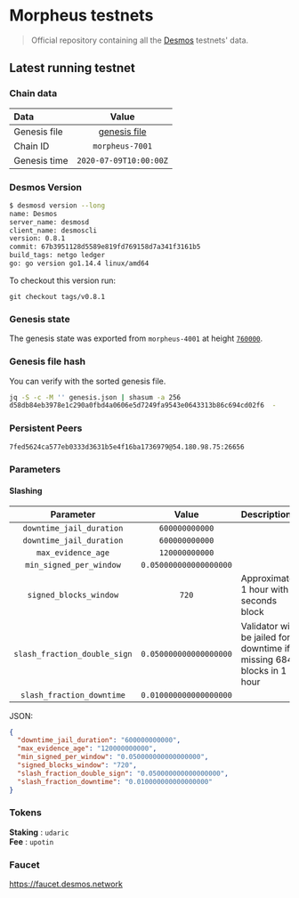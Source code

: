 # Morpheus testnets
> Official repository containing all the [Desmos](https://github.com/desmos-labs/desmos) testnets' data.

## Latest running testnet

### Chain data
| Data | Value | 
| :--- | :---: |
| Genesis file |  [genesis file](genesis.json) |
| Chain ID | `morpheus-7001` |
| Genesis time | `2020-07-09T10:00:00Z` |

### Desmos Version
```sh
$ desmosd version --long
name: Desmos
server_name: desmosd
client_name: desmoscli
version: 0.8.1
commit: 67b3951128d5589e819fd769158d7a341f3161b5
build_tags: netgo ledger
go: go version go1.14.4 linux/amd64
```

To checkout this version run: 

```
git checkout tags/v0.8.1
```

### Genesis state
The genesis state was exported from `morpheus-4001` at height [`760000`](https://morpheus-4001.desmos.network/blocks/760000).

### Genesis file hash
You can verify with the sorted genesis file.

```sh
jq -S -c -M '' genesis.json | shasum -a 256
d58db84eb3978e1c290a0fbd4a0606e5d7249fa9543e0643313b86c694cd02f6  -
```

### Persistent Peers
```sh
7fed5624ca577eb0333d3631b5e4f16ba1736979@54.180.98.75:26656
```

### Parameters

#### Slashing
| Parameter | Value | Description |
| :-------: | :---: | :---------- |
| `downtime_jail_duration` | `600000000000` | |
| `downtime_jail_duration` |  `600000000000` | |
| `max_evidence_age` |  `120000000000` | |
| `min_signed_per_window` |  `0.050000000000000000` | |
| `signed_blocks_window` |  `720` | Approximately 1 hour with 5 seconds block |
| `slash_fraction_double_sign` |  `0.050000000000000000` | Validator will be jailed for downtime if  missing 684 blocks in 1 hour
| `slash_fraction_downtime` |  `0.010000000000000000` | |

JSON:
```json
{
  "downtime_jail_duration": "600000000000",
  "max_evidence_age": "120000000000",
  "min_signed_per_window": "0.050000000000000000",
  "signed_blocks_window": "720",
  "slash_fraction_double_sign": "0.050000000000000000",
  "slash_fraction_downtime": "0.010000000000000000"
}
```

### Tokens
__Staking__ : `udaric` \
__Fee__ : `upotin`

### Faucet
https://faucet.desmos.network
